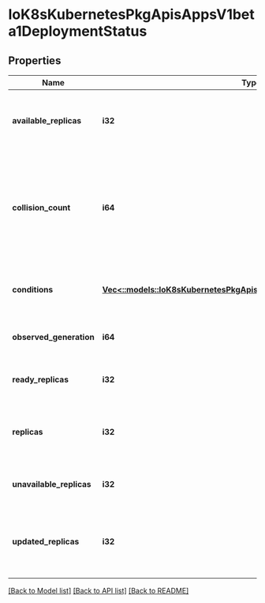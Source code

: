# IoK8sKubernetesPkgApisAppsV1beta1DeploymentStatus

## Properties
Name | Type | Description | Notes
------------ | ------------- | ------------- | -------------
**available_replicas** | **i32** | Total number of available pods (ready for at least minReadySeconds) targeted by this deployment. | [optional] 
**collision_count** | **i64** | Count of hash collisions for the Deployment. The Deployment controller uses this field as a collision avoidance mechanism when it needs to create the name for the newest ReplicaSet. | [optional] 
**conditions** | [**Vec<::models::IoK8sKubernetesPkgApisAppsV1beta1DeploymentCondition>**](io.k8s.kubernetes.pkg.apis.apps.v1beta1.DeploymentCondition.md) | Represents the latest available observations of a deployment&#39;s current state. | [optional] 
**observed_generation** | **i64** | The generation observed by the deployment controller. | [optional] 
**ready_replicas** | **i32** | Total number of ready pods targeted by this deployment. | [optional] 
**replicas** | **i32** | Total number of non-terminated pods targeted by this deployment (their labels match the selector). | [optional] 
**unavailable_replicas** | **i32** | Total number of unavailable pods targeted by this deployment. | [optional] 
**updated_replicas** | **i32** | Total number of non-terminated pods targeted by this deployment that have the desired template spec. | [optional] 

[[Back to Model list]](../README.md#documentation-for-models) [[Back to API list]](../README.md#documentation-for-api-endpoints) [[Back to README]](../README.md)


